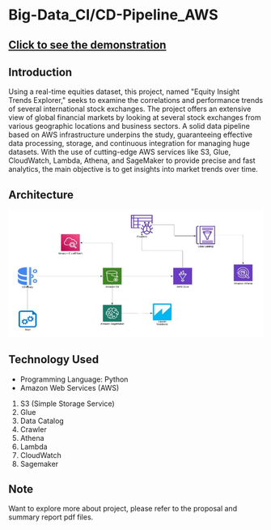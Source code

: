 # Big-Data_CI/CD-Pipeline_AWS

## [Click to see the demonstration](https://www.youtube.com/watch?v=gmIltqSBG9g)


## Introduction
Using a real-time equities dataset, this project, named "Equity Insight Trends Explorer," seeks to examine the correlations and performance trends of several international stock exchanges. The project offers an extensive view of global financial markets by looking at several stock exchanges from various geographic locations and business sectors. A solid data pipeline based on AWS infrastructure underpins the study, guaranteeing effective data processing, storage, and continuous integration for managing huge datasets. With the use of cutting-edge AWS services like S3, Glue, CloudWatch, Lambda, Athena, and SageMaker to provide precise and fast analytics, the main objective is to get insights into market trends over time.

## Architecture
![Flowchart Image](architecture.jpg)

## Technology Used
- Programming Language: Python
- Amazon Web Services (AWS)

1. S3 (Simple Storage Service)
2. Glue
3. Data Catalog
4. Crawler
5. Athena
6. Lambda
7. CloudWatch
8. Sagemaker

## Note
Want to explore more about project, please refer to the proposal and summary report pdf files.




